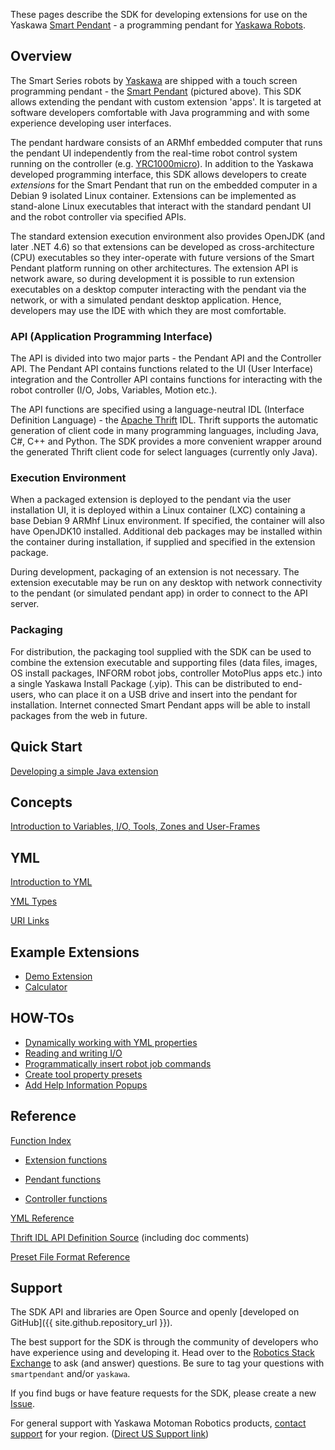 
These pages describe the SDK for developing extensions for use on the Yaskawa [Smart Pendant](https://www.motoman.com/products/controllers/smartpendant) - a programming pendant for [Yaskawa Robots](https://www.motoman.com/industrial-robots).

## Overview

The Smart Series robots by [Yaskawa](https://www.yaskawa-global.com/) are shipped with a touch screen programming pendant - the [Smart Pendant](https://www.motoman.com/products/controllers/smartpendant) (pictured above).  This SDK allows extending the pendant with custom extension 'apps'.  It is targeted at software developers comfortable with Java programming and with some experience developing user interfaces.

The pendant hardware consists of an ARMhf embedded computer that runs the pendant UI independently from the real-time robot control system running on the controller (e.g. [YRC1000micro](https://www.motoman.com/products/controllers/yrc1000micro)).  In addition to the Yaskawa developed programming interface, this SDK allows developers to create *extensions* for the Smart Pendant that run on the embedded computer in a Debian 9 isolated Linux container.  Extensions can be implemented as stand-alone Linux executables that interact with the standard pendant UI and the robot controller via specified APIs.

The standard extension execution environment also provides OpenJDK (and later .NET 4.6) so that extensions can be developed as cross-architecture (CPU) executables so they inter-operate with future versions of the Smart Pendant platform running on other architectures.  The extension API is network aware, so during development it is possible to run extension executables on a desktop computer interacting with the pendant via the network, or with a simulated pendant desktop application.  Hence, developers may use the IDE with which they are most comfortable.


### API (Application Programming Interface)

The API is divided into two major parts - the Pendant API and the Controller API.  The Pendant API contains functions related to the UI (User Interface) integration and the Controller API contains functions for interacting with the robot controller (I/O, Jobs, Variables, Motion etc.).

The API functions are specified using a language-neutral IDL (Interface Definition Language) - the [Apache Thrift](https://thrift.apache.org/) IDL.  Thrift supports the automatic generation of client code in many programming languages, including Java, C#, C++ and Python.  The SDK provides a more convenient wrapper around the generated Thrift client code for select languages (currently only Java).


### Execution Environment

When a packaged extension is deployed to the pendant via the user installation UI, it is deployed within a Linux container (LXC) containing a base Debian 9 ARMhf Linux environment.  If specified, the container will also have OpenJDK10 installed.  Additional deb packages may be installed within the container during installation, if supplied and specified in the extension package.

During development, packaging of an extension is not necessary.  The extension executable may be run on any desktop with network connectivity to the pendant (or simulated pendant app) in order to connect to the API server.


### Packaging

For distribution, the packaging tool supplied with the SDK can be used to combine the extension executable and supporting files (data files, images, OS install packages, INFORM robot jobs, controller MotoPlus apps etc.) into a single Yaskawa Install Package (.yip).  This can be distributed to end-users, who can place it on a USB drive and insert into the pendant for installation.  Internet connected Smart Pendant apps will be able to install packages from the web in future.

## Quick Start

[Developing a simple Java extension](java-quickstart.html)

## Concepts

[Introduction to Variables, I/O, Tools, Zones and User-Frames](intro-concepts.html)


## YML

[Introduction to YML](yml-reference.html)

[YML Types](yml-reference.html#yml-markup-reference)

[URI Links](yml-reference.html#uri-links)

## Example Extensions

  * [Demo Extension](https://github.com/Yaskawa-Global/SmartPendantSDK/tree/master/DemoExtension)
  * [Calculator](https://github.com/Yaskawa-Global/SmartPendantSDK/tree/master/Calculator)

## HOW-TOs

 * [Dynamically working with YML properties](howto-dynamically-work-with-properties.html)
 * [Reading and writing I/O](howto-read-write-io.html)
 * [Programmatically insert robot job commands](howto-insert-job-commands.html)
 * [Create tool property presets](howto-create-tool-presets.html)
 * [Add Help Information Popups](howto-add-help-info.html)


## Reference

[Function Index](gen-html/index.html)

* [Extension functions](gen-html/extension.html#Svc_Extension)

* [Pendant functions](gen-html/extension.html#Svc_Pendant)

* [Controller functions](gen-html/extension.html#Svc_Controller)

[YML Reference](yml-reference.html#yml-markup-reference)

[Thrift IDL API Definition Source](https://github.com/Yaskawa-Global/SmartPendantSDK/blob/master/extension.thrift)
(including doc comments)

[Preset File Format Reference](preset-files.html)


## Support

The SDK API and libraries are Open Source and openly [developed on GitHub]({{ site.github.repository_url }}).

The best support for the SDK is through the community of developers who have experience using and developing it.  Head over to the [Robotics Stack Exchange](https://robotics.stackexchange.com/) to ask (and answer) questions.  Be sure to tag your questions with `smartpendant` and/or `yaskawa`.

<!--*Note - these tags don't exist just yet, but will soon...*-->

If you find bugs or have feature requests for the SDK, please create a new [Issue](https://github.com/Yaskawa-Global/SmartPendantSDK/issues).

For general support with Yaskawa Motoman Robotics products, [contact support](https://www.yaskawa-global.com/company/profile/global) for your region. ([Direct US Support link](https://www.motoman.com/support/default))
